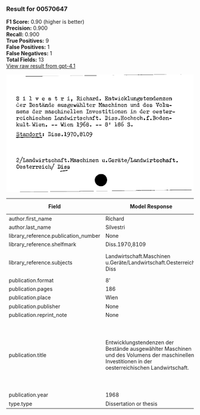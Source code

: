 ### Result for 00570647
**F1 Score:** 0.90 (higher is better)<br>**Precision:** 0.900<br>**Recall:** 0.900<br>**True Positives:** 9<br>**False Positives:** 1<br>**False Negatives:** 1<br>**Total Fields:** 13<br>[View raw result from gpt-4.1](https://github.com/RISE-UNIBAS/humanities_data_benchmark/blob/main/results/2025-09-02/T0160/request_T0160_00570647.json)

<img src="https://github.com/RISE-UNIBAS/humanities_data_benchmark/blob/main/benchmarks/zettelkatalog/images/00570647.jpg?raw=true" alt="00570647" width="600px">

| Field | Model Response | Ground Truth | Fuzzy Score | Match |
|-------|----------------|--------------|-------------|-------|
| author.first_name | Richard | Richard | 1.000 | ✅ |
| author.last_name | Silvestri | Silvestri | 1.000 | ✅ |
| library_reference.publication_number | None | None | 1.000 | ✅ |
| library_reference.shelfmark | Diss.1970,8109 | Diss.1970,8109 | 1.000 | ✅ |
| library_reference.subjects | Landwirtschaft.Maschinen u.Geräte/Landwirtschaft.Oesterreich/ Diss | Landwirtschaft. Maschinen u. Geräte/ Landwirtschaft. Oesterreich/ Diss | 0.971 | ✅ |
| publication.format | 8' | 8' | 1.000 | ✅ |
| publication.pages | 186 | 186 | 1.000 | ✅ |
| publication.place | Wien | Wien | 1.000 | ✅ |
| publication.publisher | None | None | 1.000 | ✅ |
| publication.reprint_note | None | None | 1.000 | ✅ |
| publication.title | Entwicklungstendenzen der Bestände ausgewählter Maschinen und des Volumens der maschinellen Investitionen in der oesterreichischen Landwirtschaft. | Entwicklungstendenzen der Bestände ausgewählter Maschinen und des Volumens der maschinellen Investitionen in der oesterreichischen Landwirtschaft. Diss. Hochsch. f. Bodenkult. Wien. | 0.893 | ❌ |
| publication.year | 1968 | 1968 | 1.000 | ✅ |
| type.type | Dissertation or thesis | Dissertation or thesis | 1.000 | ✅ |
